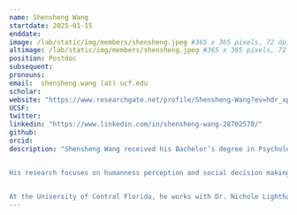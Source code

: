 ```yaml
---
name: Shensheng Wang
startdate: 2025-01-15
enddate:
image: /lab/static/img/members/shensheng.jpeg #365 x 365 pixels, 72 dpi, JPG
altimage: /lab/static/img/members/shensheng.jpeg #365 x 365 pixels, 72 dpi, JPG
position: Postdoc 
subsequent:
pronouns: 
email:  shensheng.wang (at) ucf.edu
scholar:
website: "https://www.researchgate.net/profile/Shensheng-Wang?ev=hdr_xprf"
UCSF:
twitter:
linkedin: "https://www.linkedin.com/in/shensheng-wang-28702570/"
github:
orcid:
description: "Shensheng Wang received his Bachelor’s degree in Psychology from Nankai University and Ph.D. in Psychology from Emory University. 


His research focuses on humanness perception and social decision making across the lifespan. 


At the University of Central Florida, he works with Dr. Nichole Lighthall (UCF), Dr. Robert Wilson (Georgia Institute of technology), and Dr. Natalie Ebner (University of Florida) on projects that examine the psychological and neural mechanisms of trust-related learning and decision making in aging. With the support from the SRNDNA Collaboration Award, Shensheng will work with Dr. Aaron Bornstein on projects investigating how memory deficits in older adults with mild cognitive impairment (MCI) affect decision-making dynamics at the neural and behavioral levels."
---
```

